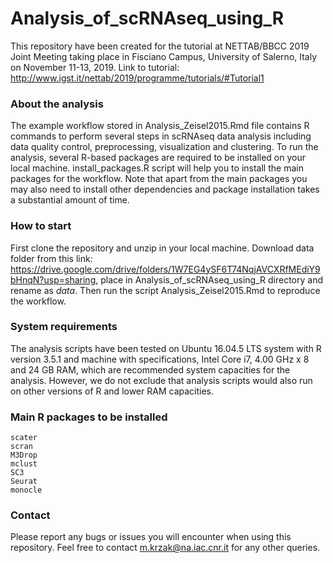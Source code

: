 # Analysis_of_scRNAseq_using_R

This repository have been created for the tutorial at NETTAB/BBCC 2019 Joint Meeting taking place in Fisciano Campus, University of Salerno, Italy on November 11-13, 2019. Link to tutorial: http://www.igst.it/nettab/2019/programme/tutorials/#Tutorial1

### About the analysis

The example workflow stored in Analysis_Zeisel2015.Rmd file contains R commands to perform several steps in scRNAseq data analysis including data quality control, preprocessing, visualization and clustering. To run the analysis, several R-based packages are required to be installed on your local machine. install_packages.R script will help you to install the main packages for the workflow. Note that apart from the main packages you may also need to install other dependencies and package installation takes a substantial amount of time.

### How to start

First clone the repository and unzip in your local machine. Download data folder from this link: https://drive.google.com/drive/folders/1W7EG4ySF6T74NqjAVCXRfMEdiY9bHnqN?usp=sharing, place in Analysis_of_scRNAseq_using_R directory and rename as *data*. Then run the script Analysis_Zeisel2015.Rmd to reproduce the workflow. 

### System requirements
The analysis scripts have been tested on Ubuntu 16.04.5 LTS system with R version 3.5.1 and machine with specifications, Intel Core i7, 4.00 GHz x 8 and 24 GB RAM, which are recommended system capacities for the analysis. However, we do not exclude that analysis scripts would also run on other versions of R and lower RAM capacities.

### Main R packages to be installed 

```
scater
scran
M3Drop
mclust
SC3
Seurat 
monocle
```

### Contact
Please report any bugs or issues you will encounter when using this repository. Feel free to contact m.krzak@na.iac.cnr.it for any other queries.
